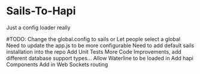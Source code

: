 # Sails-To-Hapi
Just a config loader really

#TODO:
Change the global.config to sails or Let people select a global 
Need to update the app.js to be more configurable
Need to add default sails installation into the repo
Add Unit Tests 
More Code Improvements, add different database support types...
Allow Waterline to be loaded in
Add hapi Components 
Add in Web Sockets routing
